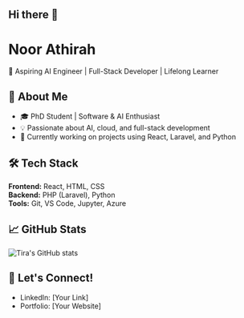 ## Hi there 👋

<!--
**NoorAthirah/NoorAthirah** is a ✨ _special_ ✨ repository because its `README.md` (this file) appears on your GitHub profile.

Here are some ideas to get you started:

- 🔭 I’m currently working on ...
- 🌱 I’m currently learning ...
- 👯 I’m looking to collaborate on ...
- 🤔 I’m looking for help with ...
- 💬 Ask me about ...
- 📫 How to reach me: ...
- 😄 Pronouns: ...
- ⚡ Fun fact: ...
-->
# Noor Athirah
🌟 Aspiring AI Engineer | Full-Stack Developer | Lifelong Learner

## 🚀 About Me
- 🎓 PhD Student | Software & AI Enthusiast
- 💡 Passionate about AI, cloud, and full-stack development
- 🌱 Currently working on projects using React, Laravel, and Python

## 🛠️ Tech Stack
**Frontend:** React, HTML, CSS  
**Backend:** PHP (Laravel), Python  
**Tools:** Git, VS Code, Jupyter, Azure

## 📈 GitHub Stats
![Tira's GitHub stats](https://github-readme-stats.vercel.app/api?username=NoorAthirah&show_icons=true&theme=radical)

## 💬 Let's Connect!
- LinkedIn: [Your Link]
- Portfolio: [Your Website]

